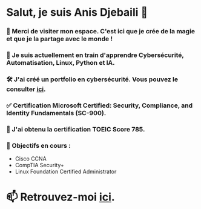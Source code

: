 # Salut, je suis **Anis Djebaili** 👋

### 👀 Merci de visiter mon espace. C'est ici que je crée de la magie et que je la partage avec le monde !

### 🌱 Je suis actuellement en train d'apprendre Cybersécurité, Automatisation, Linux, Python et IA.

### 🛠️ J'ai créé un portfolio en cybersécurité. Vous pouvez le consulter [ici](lien_vers_votre_portfolio).

### ✅ Certification Microsoft Certified: Security, Compliance, and Identity Fundamentals (SC-900).

### 💂 J'ai obtenu la certification **TOEIC Score 785**.

### 🎯 Objectifs en cours :
* Cisco CCNA
* CompTIA Security+
* Linux Foundation Certified Administrator
  

# 📫 Retrouvez-moi **[ici](lien_vers_votre_profil_professionnel)**.
